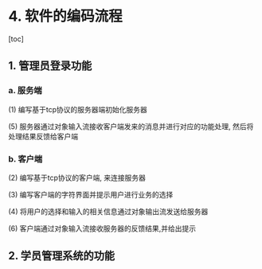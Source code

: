 # 4. 软件的编码流程

[toc]

## 1. 管理员登录功能

### a. 服务端

(1) 编写基于tcp协议的服务器端初始化服务器

(5) 服务器通过对象输入流接收客户端发来的消息并进行对应的功能处理, 然后将处理结果反馈给客户端

### b. 客户端

(2) 编写基于tcp协议的客户端, 来连接服务器

(3) 编写客户端的字符界面并提示用户进行业务的选择

(4) 将用户的选择和输入的相关信息通过对象输出流发送给服务器

(6) 客户端通过对象输入流接收服务器的反馈结果,并给出提示

## 2. 学员管理系统的功能